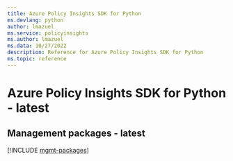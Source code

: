 ```yaml
---
title: Azure Policy Insights SDK for Python
ms.devlang: python
author: lmazuel
ms.service: policyinsights
ms.author: lmazuel
ms.data: 10/27/2022
description: Reference for Azure Policy Insights SDK for Python
ms.topic: reference
---
```

# Azure Policy Insights SDK for Python - latest

## Management packages - latest
[!INCLUDE [mgmt-packages](policy-insights-mgmt-index.md)]